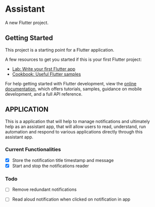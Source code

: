 # Assistant

A new Flutter project.

## Getting Started

This project is a starting point for a Flutter application.

A few resources to get you started if this is your first Flutter project:

- [Lab: Write your first Flutter app](https://docs.flutter.dev/get-started/codelab)
- [Cookbook: Useful Flutter samples](https://docs.flutter.dev/cookbook)

For help getting started with Flutter development, view the
[online documentation](https://docs.flutter.dev/), which offers tutorials,
samples, guidance on mobile development, and a full API reference.


## APPLICATION

This is a application that will help to manage notifications and ultimately help as an assistant app, that will allow users to read, understand, run automation and respond to various applications directly through this assistant app.

### Current Functionalities

- [X] Store the notification title timestamp and message
- [X] Start and stop the notifications reader

### Todo

- [ ] Remove redundant notifications
- [ ] Read aloud notification when clicked on notification in app

